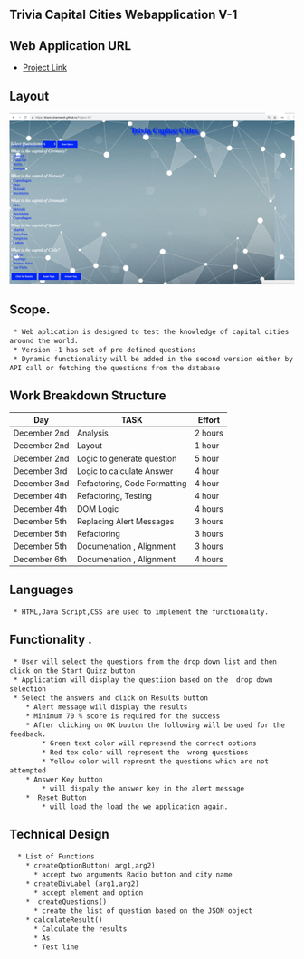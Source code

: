##  Trivia Capital Cities Webapplication V-1 
##  Web Application URL 
* [Project Link](https://khanmuhamamdt.github.io/Project-01/)

##  Layout
![fish-logo](./Application.jpg)
##  Scope.
     * Web aplication is designed to test the knowledge of capital cities around the world.
     * Version -1 has set of pre defined questions 
     * Dynamic functionality will be added in the second version either by API call or fetching the questions from the database
## Work Breakdown Structure
Day         |   TASK          |    Effort
------------| -------------  | -------------
December 2nd| Analysis       |    2 hours
December 2nd| Layout         |    1 hour
December 2nd|Logic to generate question | 5 hour
December 3rd|Logic to calculate Answer | 4 hour
December 3nd|Refactoring, Code Formatting | 4 hour
December 4th |Refactoring, Testing  | 4 hour
December 4th | DOM Logic |  4 hours
December 5th | Replacing Alert Messages|  3 hours
December 5th | Refactoring|  3 hours
December 5th | Documenation , Alignment| 3 hours
December 6th | Documenation , Alignment| 4 hours
## Languages 
     * HTML,Java Script,CSS are used to implement the functionality.
##  Functionality . 
     * User will select the questions from the drop down list and then click on the Start Quizz button
     * Application will display the questiion based on the  drop down selection
     * Select the answers and click on Results button
        * Alert message will display the results 
        * Minimum 70 % score is required for the success 
        * After clicking on OK buuton the following will be used for the feedback.
            * Green text color will represend the correct options 
            * Red tex color will represent the  wrong questions 
            * Yellow color will represnt the questions which are not attempted 
        * Answer Key button
            * will dispaly the answer key in the alert message 
        *  Reset Button 
            * will load the load the we application again.     
##   Technical Design
      * List of Functions
        * createOptionButton( arg1,arg2)
          * accept two arguments Radio button and city name
        * createDivLabel (arg1,arg2)
          * accept element and option
        *  createQuestions()
          * create the list of question based on the JSON object
        * calculateResult()
          * Calculate the results
          * As
          * Test line
          
 

